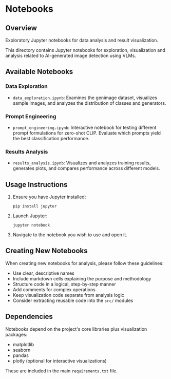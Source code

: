 # Notebooks

## Overview
Exploratory Jupyter notebooks for data analysis and result visualization.

This directory contains Jupyter notebooks for exploration, visualization and analysis related to AI-generated image detection using VLMs.

## Available Notebooks

### Data Exploration

- `data_exploration.ipynb`: Examines the genimage dataset, visualizes sample images, and analyzes the distribution of classes and generators.

### Prompt Engineering

- `prompt_engineering.ipynb`: Interactive notebook for testing different prompt formulations for zero-shot CLIP. Evaluate which prompts yield the best classification performance.

### Results Analysis

- `results_analysis.ipynb`: Visualizes and analyzes training results, generates plots, and compares performance across different models.

## Usage Instructions

1. Ensure you have Jupyter installed:
   ```
   pip install jupyter
   ```

2. Launch Jupyter:
   ```
   jupyter notebook
   ```

3. Navigate to the notebook you wish to use and open it.

## Creating New Notebooks

When creating new notebooks for analysis, please follow these guidelines:

- Use clear, descriptive names
- Include markdown cells explaining the purpose and methodology
- Structure code in a logical, step-by-step manner
- Add comments for complex operations
- Keep visualization code separate from analysis logic
- Consider extracting reusable code into the `src/` modules

## Dependencies

Notebooks depend on the project's core libraries plus visualization packages:

- matplotlib
- seaborn
- pandas
- plotly (optional for interactive visualizations)

These are included in the main `requirements.txt` file. 